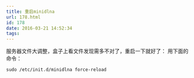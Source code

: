 ```yaml
---
title: 重启minidlna
url: 178.html
id: 178
date: 2016-03-21 14:52:34
tags:
---
```


服务器文件大调整，盒子上看文件发现需多不对了，重启一下就好了： 用下面的命令：

    sudo /etc/init.d/minidlna force-reload